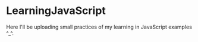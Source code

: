 # LearningJavaScript
Here I'll be uploading small practices of my learning in JavaScript examples ^_^.
